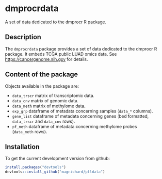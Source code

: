 # dmprocrdata
A set of data dedicated to the dmprocr R package. 

## Description

The `dmprocrdata` package provides a set of data dedicated to the dmprocr R package. It embeds TCGA public LUAD omics data. See https://cancergenome.nih.gov for details.

## Content of the package

Objects available in the package are:

* `data_trscr` matrix of transcriptomic data.
* `data_cnv` matrix of genomic data.
* `data_meth` matrix of methylome data.
* `exp_grp` dataframe of metadata concerning samples (`data_*` columns).
* `gene_list` dataframe of metadata concerning genes (bed formatted, `data_trscr` and `data_cnv` rows).
* `pf_meth` dataframe of metadata concerning methylome probes (`data_meth` rows).
  
## Installation

To get the current development version from github:

```R
install.packages("devtools")
devtools::install_github("magrichard/ptldata")
```
